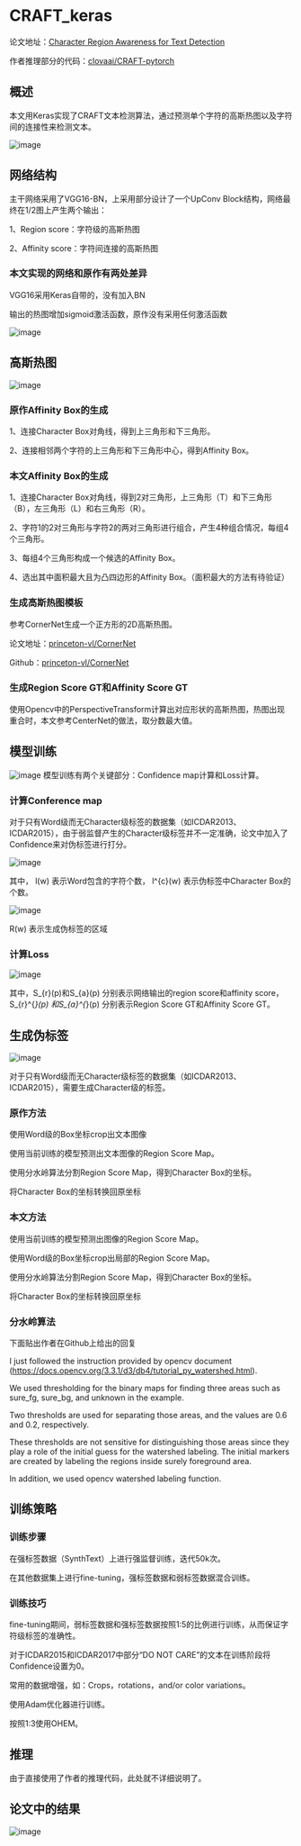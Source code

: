 # CRAFT_keras
论文地址：[Character Region Awareness for Text Detection](https://arxiv.org/abs/1904.01941)

作者推理部分的代码：[clovaai/CRAFT-pytorch](https://github.com/clovaai/CRAFT-pytorch)
## 概述
本文用Keras实现了CRAFT文本检测算法，通过预测单个字符的高斯热图以及字符间的连接性来检测文本。

![image](https://raw.githubusercontent.com/RubanSeven/CRAFT_keras/master/images/craft_example.gif)
## 网络结构
主干网络采用了VGG16-BN，上采用部分设计了一个UpConv Block结构，网络最终在1/2图上产生两个输出：

1、Region score：字符级的高斯热图

2、Affinity score：字符间连接的高斯热图

### 本文实现的网络和原作有两处差异
VGG16采用Keras自带的，没有加入BN

输出的热图增加sigmoid激活函数，原作没有采用任何激活函数

![image](https://raw.githubusercontent.com/RubanSeven/CRAFT_keras/master/images/v2-7f67feb50a4f2571b8e1c772127f7433_hd.jpg)
## 高斯热图
![image](https://raw.githubusercontent.com/RubanSeven/CRAFT_keras/master/images/CRAFT高斯热图.png)
### 原作Affinity Box的生成
1、连接Character Box对角线，得到上三角形和下三角形。

2、连接相邻两个字符的上三角形和下三角形中心，得到Affinity Box。

### 本文Affinity Box的生成
1、连接Character Box对角线，得到2对三角形，上三角形（T）和下三角形（B），左三角形（L）和右三角形（R）。

2、字符1的2对三角形与字符2的两对三角形进行组合，产生4种组合情况，每组4个三角形。

3、每组4个三角形构成一个候选的Affinity Box。

4、选出其中面积最大且为凸四边形的Affinity Box。（面积最大的方法有待验证）

### 生成高斯热图模板
参考CornerNet生成一个正方形的2D高斯热图。

论文地址：[princeton-vl/CornerNet](https://github.com/princeton-vl/CornerNet)

Github：[princeton-vl/CornerNet](https://github.com/princeton-vl/CornerNet)

### 生成Region Score GT和Affinity Score GT
使用Opencv中的PerspectiveTransform计算出对应形状的高斯热图，热图出现重合时，本文参考CenterNet的做法，取分数最大值。

## 模型训练
![image](https://raw.githubusercontent.com/RubanSeven/CRAFT_keras/master/images/CRAFT训练过程.png)
模型训练有两个关键部分：Confidence map计算和Loss计算。
### 计算Conference map
对于只有Word级而无Character级标签的数据集（如ICDAR2013、ICDAR2015），由于弱监督产生的Character级标签并不一定准确，论文中加入了Confidence来对伪标签进行打分。

![image](https://raw.githubusercontent.com/RubanSeven/CRAFT_keras/master/images/CRAFT的Confidence.jpg)

其中， l(w) 表示Word包含的字符个数， l^{c}(w) 表示伪标签中Character Box的个数。

![image](https://raw.githubusercontent.com/RubanSeven/CRAFT_keras/master/images/CRAFT的Confidence%20Map.jpg)

R(w) 表示生成伪标签的区域
### 计算Loss
![image](https://raw.githubusercontent.com/RubanSeven/CRAFT_keras/master/images/CRAFT的Loss.jpg)

其中，S_{r}(p)和S_{a}(p) 分别表示网络输出的region score和affinity score， S_{r}^{*}(p) 和S_{a}^{*}(p) 分别表示Region Score  GT和Affinity Score  GT。
## 生成伪标签
![image](https://raw.githubusercontent.com/RubanSeven/CRAFT_keras/master/images/v2-fe147402d83f4f5025f9d90077660229_1200x500.jpg)

对于只有Word级而无Character级标签的数据集（如ICDAR2013、ICDAR2015），需要生成Character级的标签。
### 原作方法
使用Word级的Box坐标crop出文本图像

使用当前训练的模型预测出文本图像的Region Score Map。

使用分水岭算法分割Region Score Map，得到Character Box的坐标。

将Character Box的坐标转换回原坐标
### 本文方法
使用当前训练的模型预测出图像的Region Score Map。

使用Word级的Box坐标crop出局部的Region Score Map。

使用分水岭算法分割Region Score Map，得到Character Box的坐标。

将Character Box的坐标转换回原坐标
### 分水岭算法
下面贴出作者在Github上给出的回复

I just followed the instruction provided by opencv document (https://docs.opencv.org/3.3.1/d3/db4/tutorial_py_watershed.html).

We used thresholding for the binary maps for finding three areas such as sure_fg, sure_bg, and unknown in the example.

Two thresholds are used for separating those areas, and the values are 0.6 and 0.2, respectively.

These thresholds are not sensitive for distinguishing those areas since they play a role of the initial guess for the watershed labeling. The initial markers are created by labeling the regions inside surely foreground area.

In addition, we used opencv watershed labeling function.
## 训练策略
### 训练步骤
在强标签数据（SynthText）上进行强监督训练，迭代50k次。

在其他数据集上进行fine-tuning，强标签数据和弱标签数据混合训练。
### 训练技巧
fine-tuning期间，弱标签数据和强标签数据按照1:5的比例进行训练，从而保证字符级标签的准确性。

对于ICDAR2015和ICDAR2017中部分“DO NOT CARE”的文本在训练阶段将Confidence设置为0。

常用的数据增强，如：Crops，rotations，and/or color variations。

使用Adam优化器进行训练。

按照1:3使用OHEM。
## 推理
由于直接使用了作者的推理代码，此处就不详细说明了。
## 论文中的结果
![image](https://raw.githubusercontent.com/RubanSeven/CRAFT_keras/master/images/result.png)
